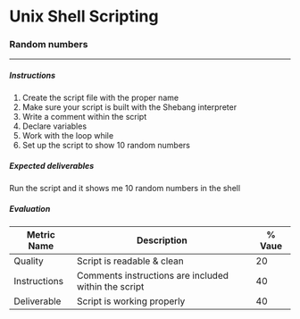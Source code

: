 # Unix Shell Scripting
### Random numbers
------------
##### Instructions
1.  Create the script file with the proper name
2.  Make sure your script is built with the Shebang interpreter
3.  Write a comment within the script
4.  Declare variables
5.  Work with the loop while
6.  Set up the script to show 10 random numbers
##### Expected deliverables
Run the script and it shows me 10 random numbers in the shell
##### Evaluation
| Metric Name  | Description  | % Vaue  |
| ------------ | ------------ | ------------ |
|  Quality | Script is readable & clean  |  20 |
|  Instructions | Comments instructions are included within the script  |  40 |
| Deliverable  | Script is working properly  |  40 |
